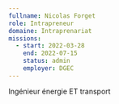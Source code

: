 ```yaml
---
fullname: Nicolas Forget
role: Intrapreneur
domaine: Intraprenariat
missions:
  - start: 2022-03-28
    end: 2022-07-15
    status: admin
    employer: DGEC
---
```


Ingénieur énergie ET transport
